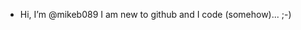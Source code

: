 - Hi, I’m @mikeb089 I am new to github and I code (somehow)... ;-)

<!---
mikeb089/mikeb089 is a ✨ special ✨ repository because its `README.md` (this file) appears on your GitHub profile.
You can click the Preview link to take a look at your changes.
--->
